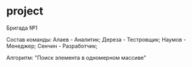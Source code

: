 # project
Бригада №1

Состав команды:
Алаев - Аналитик;
Дереза - Тестровщик;
Наумов - Менеджер;
Сенчин - Разработчик;

Алгоритм: "Поиск элемента в одномерном массиве"
